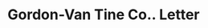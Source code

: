 ---
doi: 10.7916/D8GJ0VZS
date_other: '1918'
date_other_textual: '1918'
form: correspondence
genre:
- Letters (correspondence)
name:
- Gordon-Van Tine Co.
object_in_context_url: https://biggert.cul.columbia.edu/items/view/ave_biggert_00132
subject_hierarchical_geographic:
- Davenport, Iowa, United States
subject_name:
- Gordon-Van Tine Co.
title: Gordon-Van Tine Co.. Letter
sort_title: Gordon-Van Tine Co.. Letter
call_number: ave_biggert_00132
coordinates:
- 41.543055555555554,-90.59083333333332
pid: ave_biggert_00132
identifiers: ave_biggert_00132
thumbnail: https://derivativo-2.library.columbia.edu/iiif/2/ldpd:342785/full/!256,256/0/native.jpg
permalink: "/items/ave_biggert_00132/"
layout: iiif-image-page
---